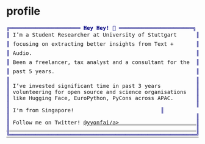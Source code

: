 # profile
<pre style="font-family:Menlo,'DejaVu Sans Mono',consolas,'Courier New',monospace"><span style="color: #000080; text-decoration-color: #000080">╔══════════════════════ </span><span style="color: #000080; text-decoration-color: #000080; font-weight: bold">Hey Hey! 👋</span><span style="color: #000080; text-decoration-color: #000080"> ═══════════════════════╗</span> 🤙 <a href="https://www.extraperks.ai">Vaibhav (VB) Srivastav</a>                  
<span style="color: #000080; text-decoration-color: #000080">║</span> I’m a Student Researcher at University of Stuttgart      <span style="color: #000080; text-decoration-color: #000080">║</span> <span style="color: #008080; text-decoration-color: #008080">┣━━ </span>💻 Computational Linguist | ML Engineer
<span style="color: #000080; text-decoration-color: #000080">║</span> focusing on extracting better insights from Text +       <span style="color: #000080; text-decoration-color: #000080">║</span> <span style="color: #008080; text-decoration-color: #008080">┃   </span><span style="color: #008000; text-decoration-color: #008000">┣━━ </span>⭐ <a href="https://github.com/Vaibhavs10/ml-with-audio">ML with Audio</a>                   
<span style="color: #000080; text-decoration-color: #000080">║</span> Audio.                                                   <span style="color: #000080; text-decoration-color: #000080">║</span> <span style="color: #008080; text-decoration-color: #008080">┃   </span><span style="color: #008000; text-decoration-color: #008000">┣━━ </span>⭐ <a href="https://github.com/Vaibhavs10/how-to-asr">How to ASR</a>                      
<span style="color: #000080; text-decoration-color: #000080">║</span> Been a freelancer, tax analyst and a consultant for the  <span style="color: #000080; text-decoration-color: #000080">║</span> <span style="color: #008080; text-decoration-color: #008080">┃   </span><span style="color: #008000; text-decoration-color: #008000">┗━━ </span>⭐ <a href="https://github.com/Vaibhavs10/anli-performance-prediction">Performance Prediction</a>          
<span style="color: #000080; text-decoration-color: #000080">║</span> past 5 years.                                            <span style="color: #000080; text-decoration-color: #000080">║</span> <span style="color: #008080; text-decoration-color: #008080">┣━━ </span>🗣 Interests                            
<span style="color: #000080; text-decoration-color: #000080">║</span>                                                          <span style="color: #000080; text-decoration-color: #000080">║</span> <span style="color: #008080; text-decoration-color: #008080">┃   ┣━━ </span>Speech Enhancement &amp; Generation    
<span style="color: #000080; text-decoration-color: #000080">║</span> I’ve invested significant time in past 3 years           <span style="color: #000080; text-decoration-color: #000080">║</span> <span style="color: #008080; text-decoration-color: #008080">┃   ┣━━ </span>Text Understanding                 
<span style="color: #000080; text-decoration-color: #000080">║</span> volunteering for open source and science organisations   <span style="color: #000080; text-decoration-color: #000080">║</span> <span style="color: #008080; text-decoration-color: #008080">┃   ┗━━ </span>Python and adjacent communities    
<span style="color: #000080; text-decoration-color: #000080">║</span> like Hugging Face, EuroPython, PyCons across APAC.       <span style="color: #000080; text-decoration-color: #000080">║</span> <span style="color: #008080; text-decoration-color: #008080">┗━━ </span>🏃 Runner                              
<span style="color: #000080; text-decoration-color: #000080">║</span>                                                          <span style="color: #000080; text-decoration-color: #000080">║</span>                                            
<span style="color: #000080; text-decoration-color: #000080">║</span> I'm from Singapore!                           <span style="color: #000080; text-decoration-color: #000080">║</span>                                            
<span style="color: #000080; text-decoration-color: #000080">║</span>                                                          <span style="color: #000080; text-decoration-color: #000080">║</span>                                            
<span style="color: #000080; text-decoration-color: #000080">║</span> Follow me on Twitter! <a href="https://twitter.com/yyonfai">@yyonfai/a>                        <span style="color: #000080; text-decoration-color: #000080">║</span>                                            
<span style="color: #000080; text-decoration-color: #000080">║</span>                                                          <span style="color: #000080; text-decoration-color: #000080">║</span>                                            
<span style="color: #000080; text-decoration-color: #000080">╚══════════════════════════════════════════════════════════╝</span>                                            
</pre>
